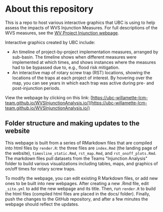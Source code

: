 # About this repository

This is a repo to host various interactive graphics that UBC is using to help assess the impacts of WVS Injunction Measures.
For full descriptions of the WVS measures, see the [WV Project Injunction webpage](https://www.nwp.usace.army.mil/Locations/Willamette-Valley/Injunction/).

Interactive graphics created by UBC include: 

* An timeline of project-by-project implementation measures, arranged by sub-basin. The timeline shows when different measures were implemented at which times, and shows instances where the measures had to be bypassed due to, e.g., flood risk mitigation. 
* An interactive map of rotary screw trap (RST) locations, showing the locations of the traps at each project of interest. By hovering over the map, you can see years in which each trap was active during pre- and post-injunction periods. 

View the webpage by clicking on this link: [https://ubc-willamette-lcm-team.github.io/WVSInjunctionAnalysis.io/](https://ubc-willamette-lcm-team.github.io/WVSInjunctionAnalysis.io/)

## Folder structure and making updates to the website

This webpage is built from a series of RMarkdown files that are compiled into html files by `render.R`: the three files are `index.Rmd` (the landing page of the website), `timesline_static.Rmd`, `rst_map.Rmd`, and `rst_onoff_plots.Rmd`.
The markdown files pull datasets from the Teams "Injunction Analysis" folder to build various visualizations including tables, maps, and graphics of on/off times for rotary screw traps.

To modify the webpage, you can edit existing R Markdown files, or add new ones to be built into new webpages.
After creating a new .Rmd file, edit `_site.yml` to add the new webpage and its title. 
Then, run `render.R` to build the html files (compiled html files are placed in the docs/ folder).
Finally, push the changes to the GitHub repository, and after a few minutes the webpage should reflect the updates.
